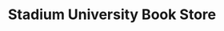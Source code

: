 ---
title: "Stadium University Book Store"
url: /west-lafayette/stadium-university-book-store/
shop: books
---